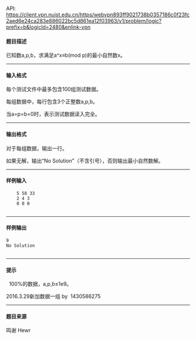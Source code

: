 API: https://client.vpn.nuist.edu.cn/https/webvpn893ff9021738b0357186c0f23fc2aed6e24ca283e886022bc5d861ea12f03963/v1/problem/logic?prefix=b&logicId=2480&enlink-vpn

#### 题目描述

已知数a,p,b，求满足a^x≡b(mod p)的最小自然数x。

---

#### 输入格式

 每个测试文件中最多包含100组测试数据。

 每组数据中，每行包含3个正整数a,p,b。

 当a=p=b=0时，表示测试数据读入完全。

---

#### 输出格式

 对于每组数据，输出一行。

 如果无解，输出“No Solution”（不含引号），否则输出最小自然数解。

---

#### 样例输入
```
    5 58 33
    2 4 3
    0 0 0
 

```

---

#### 样例输出
```
9
No Solution
 

```

---

#### 提示

  100%的数据，a,p,b≤1e9。

2016.3.29新加数据一组 by  1430586275

---

#### 题目来源

鸣谢 Hewr